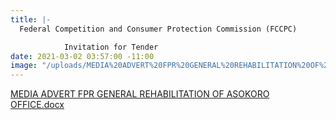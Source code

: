 ```yaml
---
title: |-
  Federal Competition and Consumer Protection Commission (FCCPC)

            Invitation for Tender
date: 2021-03-02 03:57:00 -11:00
image: "/uploads/MEDIA%20ADVERT%20FPR%20GENERAL%20REHABILITATION%20OF%20ASOKORO%20OFFICE.docx"
---
```


[MEDIA ADVERT FPR GENERAL REHABILITATION OF ASOKORO OFFICE.docx](/uploads/MEDIA%20ADVERT%20FPR%20GENERAL%20REHABILITATION%20OF%20ASOKORO%20OFFICE.docx)